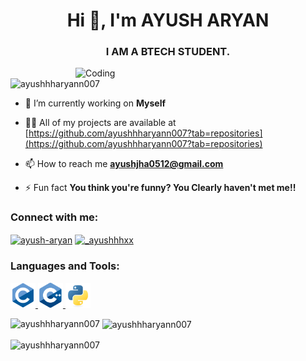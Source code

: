 <h1 align="center">Hi 👋, I'm AYUSH ARYAN</h1>
<h3 align="center">I AM A BTECH STUDENT.</h3>
<img align="right" alt="Coding" width="400" src="[https://giphy.com/gifs/thecodingspacerd-code-coding-eatsleepcode-VTtANKl0beDFQRLDTh](https://media.giphy.com/media/v1.Y2lkPTc5MGI3NjExcDh6bWcycnp6MWR6b2RkeGpjaGxhbGhmM2RjYWF2YWtnOHVkdXluYSZlcD12MV9pbnRlcm5hbF9naWZfYnlfaWQmY3Q9Zw/VTtANKl0beDFQRLDTh/giphy.gif)">

<p align="left"> <img src="https://komarev.com/ghpvc/?username=ayushhharyann007&label=Profile%20views&color=0e75b6&style=flat" alt="ayushhharyann007" /> </p>

- 🔭 I’m currently working on **Myself**

- 👨‍💻 All of my projects are available at [https://github.com/ayushhharyann007?tab=repositories](https://github.com/ayushhharyann007?tab=repositories)

- 📫 How to reach me **ayushjha0512@gmail.com**

- ⚡ Fun fact **You think you're funny? You Clearly haven't met me!!**

<h3 align="left">Connect with me:</h3>
<p align="left">
<a href="https://linkedin.com/in/ayush-aryan" target="blank"><img align="center" src="https://raw.githubusercontent.com/rahuldkjain/github-profile-readme-generator/master/src/images/icons/Social/linked-in-alt.svg" alt="ayush-aryan" height="30" width="40" /></a>
<a href="https://instagram.com/_ayushhhxx" target="blank"><img align="center" src="https://raw.githubusercontent.com/rahuldkjain/github-profile-readme-generator/master/src/images/icons/Social/instagram.svg" alt="_ayushhhxx" height="30" width="40" /></a>
</p>

<h3 align="left">Languages and Tools:</h3>
<p align="left"> <a href="https://www.cprogramming.com/" target="_blank" rel="noreferrer"> <img src="https://raw.githubusercontent.com/devicons/devicon/master/icons/c/c-original.svg" alt="c" width="40" height="40"/> </a> <a href="https://www.w3schools.com/cpp/" target="_blank" rel="noreferrer"> <img src="https://raw.githubusercontent.com/devicons/devicon/master/icons/cplusplus/cplusplus-original.svg" alt="cplusplus" width="40" height="40"/> </a> <a href="https://www.python.org" target="_blank" rel="noreferrer"> <img src="https://raw.githubusercontent.com/devicons/devicon/master/icons/python/python-original.svg" alt="python" width="40" height="40"/> </a> </p>

<p><img align="left" src="https://github-readme-stats.vercel.app/api/top-langs?username=ayushhharyann007&show_icons=true&locale=en&layout=compact" alt="ayushhharyann007" /></p>

<p>&nbsp;<img align="center" src="https://github-readme-stats.vercel.app/api?username=ayushhharyann007&show_icons=true&locale=en" alt="ayushhharyann007" /></p>

<p><img align="center" src="https://github-readme-streak-stats.herokuapp.com/?user=ayushhharyann007&" alt="ayushhharyann007" /></p>
